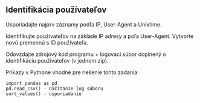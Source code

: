 ## Identifikácia používateľov

Usporiadajte najprv záznamy podľa IP, User-Agent a Unixtime.

Identifikujte používateľov na základe IP adresy a poľa User-Agent. Vytvorte novú premennú s ID používateľa.

Odovzdajte zdrojový kód programu + logovací súbor doplnený o identifikáciu používateľov (v jednom zip).

Príkazy v Pythone vhodné pre riešenie tohto zadania:

```
import pandas as pd
pd.read_csv() - načítanie log súboru
sort_values() - usporiadanie
```
